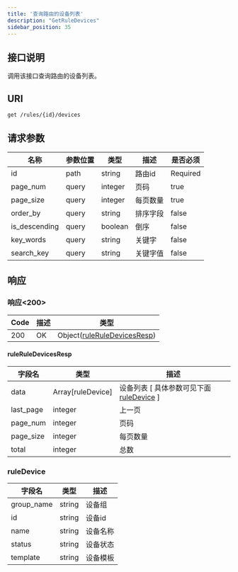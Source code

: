 ```yaml
---
title: '查询路由的设备列表'
description: "GetRuleDevices"
sidebar_position: 35
---
```

## 接口说明
调用该接口查询路由的设备列表。

## URI

```
get /rules/{id}/devices
```

## 请求参数

| 名称 | 参数位置 | 类型 | 描述 |  是否必须 |
| ---- | ---------- | ----------- | ----------- | ----------- |
| id | path | string | 路由id |  Required | 
| page_num | query | integer | 页码 |  true |
| page_size | query | integer | 每页数量 |  true |
| order_by | query | string | 排序字段 |  false |
| is_descending | query | boolean | 倒序 |  false |
| key_words | query | string | 关键字 |  false |
| search_key | query | string | 关键字值 |  false |

## 响应


### 响应<200>
| Code | 描述 | 类型 |
| ---- | ----------- | ------ | 
| 200 | OK | Object([ruleRuleDevicesResp](#ruleRuleDevicesResp)) |

#### ruleRuleDevicesResp

| 字段名 | 类型 | 描述 |
| ---- | ---- | ----------- |  
| data | Array[ruleDevice] | 设备列表 [ 具体参数可见下面 [ruleDevice](#ruleDevice) ] | 
| last_page | integer | 上一页 | 
| page_num | integer | 页码 | 
| page_size | integer | 每页数量 | 
| total | integer | 总数 |





### ruleDevice
| 字段名 | 类型 | 描述 |
| ---- | ---- | ----------- | 
| group_name | string | 设备组 | 
| id | string | 设备id | 
| name | string | 设备名称 | 
| status | string | 设备状态 | 
| template | string | 设备模板 |










